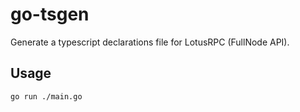 # go-tsgen

Generate a typescript declarations file for LotusRPC (FullNode API).

## Usage

```sh
go run ./main.go
```
